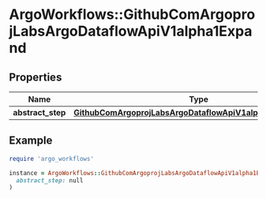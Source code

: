 # ArgoWorkflows::GithubComArgoprojLabsArgoDataflowApiV1alpha1Expand

## Properties

| Name | Type | Description | Notes |
| ---- | ---- | ----------- | ----- |
| **abstract_step** | [**GithubComArgoprojLabsArgoDataflowApiV1alpha1AbstractStep**](GithubComArgoprojLabsArgoDataflowApiV1alpha1AbstractStep.md) |  | [optional] |

## Example

```ruby
require 'argo_workflows'

instance = ArgoWorkflows::GithubComArgoprojLabsArgoDataflowApiV1alpha1Expand.new(
  abstract_step: null
)
```

